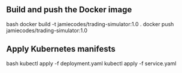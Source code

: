 ## Build and push the Docker image

bash
docker build -t jamiecodes/trading-simulator:1.0 .
docker push jamiecodes/trading-simulator:1.0

## Apply Kubernetes manifests

bash
kubectl apply -f deployment.yaml
kubectl apply -f service.yaml